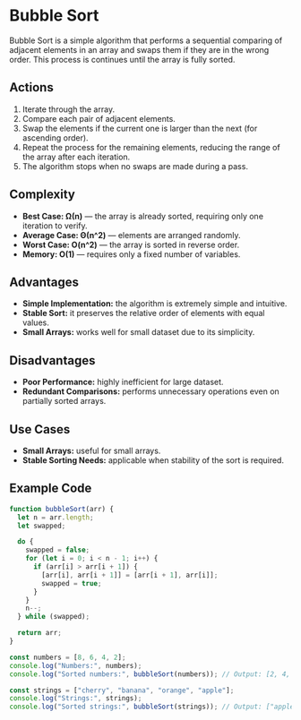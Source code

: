 # Bubble Sort

Bubble Sort is a simple algorithm that performs a sequential comparing of adjacent elements in an array and swaps them if they are in the wrong order. This process is continues until the array is fully sorted.

## Actions

1. Iterate through the array.
2. Compare each pair of adjacent elements.
3. Swap the elements if the current one is larger than the next (for ascending order).
4. Repeat the process for the remaining elements, reducing the range of the array after each iteration.
5. The algorithm stops when no swaps are made during a pass.

## Complexity

- **Best Case: Ω(n)** — the array is already sorted, requiring only one iteration to verify.
- **Average Case: Θ(n^2)** — elements are arranged randomly.
- **Worst Case: O(n^2)** — the array is sorted in reverse order.
- **Memory: O(1)** — requires only a fixed number of variables.

## Advantages

- **Simple Implementation:** the algorithm is extremely simple and intuitive.
- **Stable Sort:** it preserves the relative order of elements with equal values.
- **Small Arrays:** works well for small dataset due to its simplicity.

## Disadvantages

- **Poor Performance:** highly inefficient for large dataset.
- **Redundant Comparisons:** performs unnecessary operations even on partially sorted arrays.

## Use Cases

- **Small Arrays:** useful for small arrays.
- **Stable Sorting Needs:** applicable when stability of the sort is required.

## Example Code

```js
function bubbleSort(arr) {
  let n = arr.length;
  let swapped;

  do {
    swapped = false;
    for (let i = 0; i < n - 1; i++) {
      if (arr[i] > arr[i + 1]) {
        [arr[i], arr[i + 1]] = [arr[i + 1], arr[i]];
        swapped = true;
      }
    }
    n--;
  } while (swapped);

  return arr;
}

const numbers = [8, 6, 4, 2];
console.log("Numbers:", numbers);
console.log("Sorted numbers:", bubbleSort(numbers)); // Output: [2, 4, 6, 8]

const strings = ["cherry", "banana", "orange", "apple"];
console.log("Strings:", strings);
console.log("Sorted strings:", bubbleSort(strings)); // Output: ["apple", "orange", "banana", "cherry"]
```
